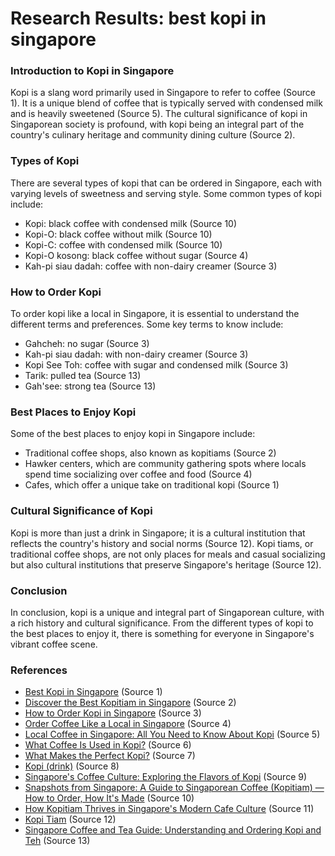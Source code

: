 # Research Results: best kopi in singapore

### Introduction to Kopi in Singapore
Kopi is a slang word primarily used in Singapore to refer to coffee (Source 1). It is a unique blend of coffee that is typically served with condensed milk and is heavily sweetened (Source 5). The cultural significance of kopi in Singaporean society is profound, with kopi being an integral part of the country's culinary heritage and community dining culture (Source 2).

### Types of Kopi
There are several types of kopi that can be ordered in Singapore, each with varying levels of sweetness and serving style. Some common types of kopi include:
* Kopi: black coffee with condensed milk (Source 10)
* Kopi-O: black coffee without milk (Source 10)
* Kopi-C: coffee with condensed milk (Source 10)
* Kopi-O kosong: black coffee without sugar (Source 4)
* Kah-pi siau dadah: coffee with non-dairy creamer (Source 3)

### How to Order Kopi
To order kopi like a local in Singapore, it is essential to understand the different terms and preferences. Some key terms to know include:
* Gahcheh: no sugar (Source 3)
* Kah-pi siau dadah: with non-dairy creamer (Source 3)
* Kopi See Toh: coffee with sugar and condensed milk (Source 3)
* Tarik: pulled tea (Source 13)
* Gah'see: strong tea (Source 13)

### Best Places to Enjoy Kopi
Some of the best places to enjoy kopi in Singapore include:
* Traditional coffee shops, also known as kopitiams (Source 2)
* Hawker centers, which are community gathering spots where locals spend time socializing over coffee and food (Source 4)
* Cafes, which offer a unique take on traditional kopi (Source 1)

### Cultural Significance of Kopi
Kopi is more than just a drink in Singapore; it is a cultural institution that reflects the country's history and social norms (Source 12). Kopi tiams, or traditional coffee shops, are not only places for meals and casual socializing but also cultural institutions that preserve Singapore's heritage (Source 12).

### Conclusion
In conclusion, kopi is a unique and integral part of Singaporean culture, with a rich history and cultural significance. From the different types of kopi to the best places to enjoy it, there is something for everyone in Singapore's vibrant coffee scene.

### References
* [Best Kopi in Singapore](https://eatbook.sg/best-kopi-singapore/) (Source 1)
* [Discover the Best Kopitiam in Singapore](https://achefstour.com/blog/best-kopitiam-in-Singapore) (Source 2)
* [How to Order Kopi in Singapore](https://naumihotels.com/singapore/blog-how-to-order-kopi-in-singapore/) (Source 3)
* [Order Coffee Like a Local in Singapore](https://www.visitsingapore.com/things-to-do/dining/local-food-and-drinks/order-coffee-like-a-local/) (Source 4)
* [Local Coffee in Singapore: All You Need to Know About Kopi](https://expatliving.sg/local-coffee-in-singapore-all-you-need-to-know-about-kopi/) (Source 5)
* [What Coffee Is Used in Kopi?](https://www.alliancecoffee.sg/what-coffee-is-used-in-kopi/) (Source 6)
* [What Makes the Perfect Kopi?](https://www.finecoffeecompany.com/what-makes-the-perfect-kopi/) (Source 7)
* [Kopi (drink)](https://en.wikipedia.org/wiki/Kopi_(drink)) (Source 8)
* [Singapore's Coffee Culture: Exploring the Flavors of Kopi](https://www.atlasobscura.com/articles/singapore-coffee-kopi) (Source 9)
* [Snapshots from Singapore: A Guide to Singaporean Coffee (Kopitiam) — How to Order, How It's Made](https://www.seriouseats.com/snapshots-from-singapore-a-guide-to-singaporean-coffee-kop-how-to-order-how-its-made) (Source 10)
* [How Kopitiam Thrives in Singapore's Modern Cafe Culture](https://www.whetstonemagazine.com/journal/how-kopitiams-thrive-in-singapores-modern-cafe-culture) (Source 11)
* [Kopi Tiam](https://en.wikipedia.org/wiki/Kopi_tiam) (Source 12)
* [Singapore Coffee and Tea Guide: Understanding and Ordering Kopi and Teh](https://blog.seedly.sg/singapore-coffee-kopi-tea-teh-guide-difference-in-price-how-to-order/) (Source 13)